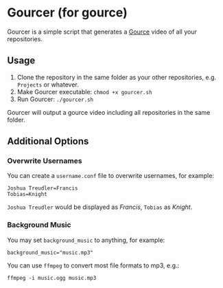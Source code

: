 # Gourcer (for gource)

Gourcer is a simple script that generates a [Gource](https://github.com/acaudwell/Gource) video of all your repositories.

## Usage

1. Clone the repository in the same folder as your other repositories, e.g. ``Projects`` or whatever.
2. Make Gourcer executable: ``chmod +x gourcer.sh`` 
3. Run Gourcer: ``./gourcer.sh``

Gourcer will output a gource video including all repositories in the same folder.

## Additional Options

### Overwrite Usernames

You can create a ``username.conf`` file to overwrite usernames, for example:

```
Joshua Treudler=Francis
Tobias=Knight
```

``Joshua Treudler`` would be displayed as *Francis*, ``Tobias`` as *Knight*.

### Background Music

You may set ``background_music`` to anything, for example:

```
background_music="music.mp3"
```

You can use ``ffmpeg`` to convert most file formats to mp3, e.g.:

```
ffmpeg -i music.ogg music.mp3
```
